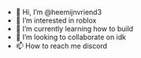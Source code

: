 - 👋 Hi, I’m @heemijnvriend3
- 👀 I’m interested in roblox
- 🌱 I’m currently learning how to build
- 💞️ I’m looking to collaborate on idk
- 📫 How to reach me discord

<!---
heemijnvriend3/heemijnvriend3 is a ✨ special ✨ repository because its `README.md` (this file) appears on your GitHub profile.
You can click the Preview link to take a look at your changes.
--->

